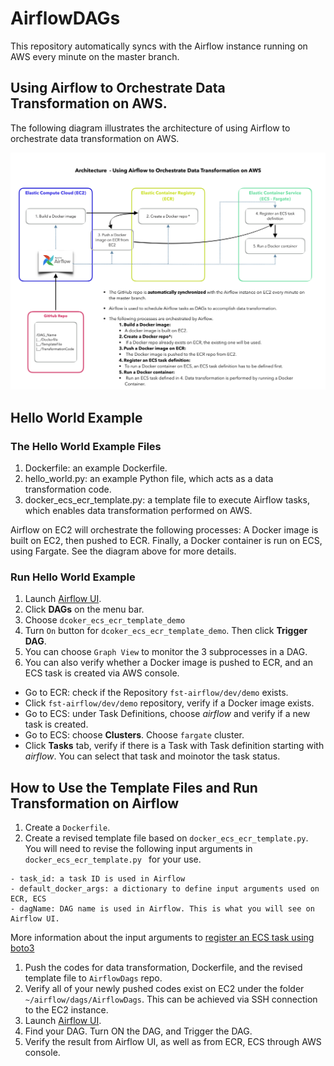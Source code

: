 # AirflowDAGs
This repository automatically syncs with the Airflow instance running on AWS every minute on the master branch.

##  Using Airflow to Orchestrate Data Transformation on AWS.
The following diagram illustrates the architecture of using Airflow to orchestrate data transformation on AWS.


![System diagram for using Airflow on AWS](/image/airflow_v6.png)


## Hello World Example
### The Hello World Example Files
1. Dockerfile: an example Dockerfile.
2. hello_world.py: an example Python file, which acts as a data transformation code.
3. docker_ecs_ecr_template.py: a template file to execute Airflow tasks, which enables data transformation performed on AWS. 

Airflow on EC2 will orchestrate the following processes: A Docker image is built on EC2, then pushed to ECR. Finally, a Docker container is run on ECS, using Fargate. See the diagram above for more details. <br> 


### Run Hello World Example
1. Launch [Airflow UI](https://fst-apc-airflow.agro.services/admin/).
1. Click **DAGs** on the menu bar.
1. Choose ``` dcoker_ecs_ecr_template_demo ```
1. Turn ```On``` button for ``` dcoker_ecs_ecr_template_demo ```. Then click **Trigger DAG**.
1. You can choose ```Graph View``` to monitor the 3 subprocesses in a DAG.
1. You can also verify whether a Docker image is pushed to ECR, and an ECS task is created via AWS console.

* Go to ECR: check if the Repository ``` fst-airflow/dev/demo ``` exists.
* Click ``` fst-airflow/dev/demo ``` repository, verify if a Docker image exists.
* Go to ECS: under Task Definitions, choose *airflow* and verify if a new task is created.
* Go to ECS: choose **Clusters**. Choose ```fargate``` cluster.
* Click **Tasks** tab, verify if there is a Task with Task definition starting with *airflow*. You can select that task and moinotor the task status.

## How to Use the Template Files and Run Transformation on Airflow
1. Create a ```Dockerfile```.
1. Create a revised template file based on  ```docker_ecs_ecr_template.py```.
You will need to revise the following input arguments in ```docker_ecs_ecr_template.py ``` for your use. 

``` 
- task_id: a task ID is used in Airflow
- default_docker_args: a dictionary to define input arguments used on ECR, ECS
- dagName: DAG name is used in Airflow. This is what you will see on Airflow UI.
```

More information about the input arguments to 
[register an ECS task using boto3](https://boto3.amazonaws.com/v1/documentation/api/latest/reference/services/ecs.html#ECS.Client.register_task_definition)

1. Push the codes for data transformation, Dockerfile, and the revised template file to ```AirflowDags``` repo. 
1. Verify all of your newly pushed codes exist on EC2 under the folder ``` ~/airflow/dags/AirflowDags ```. This can be achieved via SSH connection to the EC2 instance.
1. Launch [Airflow UI](https://fst-apc-airflow.agro.services/admin/).
1. Find your DAG. Turn ON the DAG, and Trigger the DAG.
1. Verify the result from Airflow UI, as well as from ECR, ECS through AWS console.
